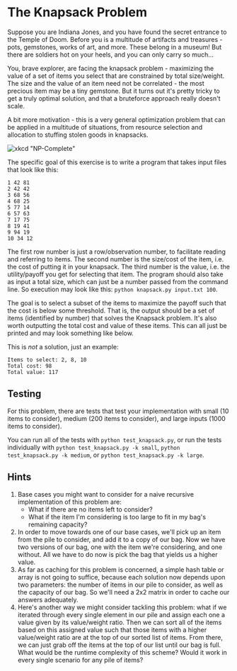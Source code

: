 # The Knapsack Problem

Suppose you are Indiana Jones, and you have found the secret entrance to the Temple of Doom. Before you is a multitude of artifacts and treasures - pots, gemstones, works of art, and more. These belong in a museum! But there are soldiers hot on your heels, and you can only carry so much...

You, brave explorer, are facing the knapsack problem - maximizing the value of a set of items you select that are constrained by total size/weight. The size and the value of an item need not be correlated - the most precious item may be a tiny gemstone. But it turns out it's pretty tricky to get a truly optimal solution, and that a bruteforce approach really doesn't scale.

A bit more motivation - this is a very general optimization problem that can be applied in a multitude of situations, from resource selection and allocation to stuffing stolen goods in knapsacks.

![xkcd "NP-Complete"](https://imgs.xkcd.com/comics/np_complete.png "General solutions get you a 50% tip.")

The specific goal of this exercise is to write a program that takes input files that look like this:

```
1 42 81
2 42 42
3 68 56
4 68 25
5 77 14
6 57 63
7 17 75
8 19 41
9 94 19
10 34 12
```

The first row number is just a row/observation number, to facilitate reading and referring to items. The second number is the size/cost of the item, i.e. the cost of putting it in your knapsack. The third number is the value, i.e. the utility/payoff you get for selecting that item. The program should also take as input a total size, which can just be a number passed from the command line. So execution may look like this: `python knapsack.py input.txt 100`.

The goal is to select a subset of the items to maximize the payoff such that the cost is below some threshold. That is, the output should be a set of items (identified by number) that solves the Knapsack problem. It's also worth outputting the total cost and value of these items. This can all just be printed and may look something like below.

This is *not* a solution, just an example:

```
Items to select: 2, 8, 10
Total cost: 98
Total value: 117
```

## Testing
For this problem, there are tests that test your implementation with small (10 items to consider), medium (200 items to consider), and large inputs (1000 items to consider).

You can run all of the tests with `python test_knapsack.py`, or run the tests individually with `python test_knapsack.py -k small`, `python test_knapsack.py -k medium`, or `python test_knapsack.py -k large`.

## Hints
1. Base cases you might want to consider for a naive recursive implementation of this problem are:
	 * What if there are no items left to consider?
	 * What if the item I'm considering is too large to fit in my bag's remaining capacity?
2. In order to move towards one of our base cases, we'll pick up an item from the pile to consider, and add it to a copy of our bag. Now we have two versions of our bag, one with the item we're considering, and one without. All we have to do now is pick the bag that yields us a higher value.
3. As far as caching for this problem is concerned, a simple hash table or array is not going to suffice, because each solution now depends upon two parameters: the number of items in our pile to consider, as well as the capacity of our bag. So we'll need a 2x2 matrix in order to cache our answers adequately.
4. Here's another way we might consider tackling this problem: what if we iterated through every single element in our pile and assign each one a value given by its value/weight ratio. Then we can sort all of the items based on this assigned value such that those items with a higher value/weight ratio are at the top of our sorted list of items. From there, we can just grab off the items at the top of our list until our bag is full. What would be the runtime complexity of this scheme? Would it work in every single scenario for any pile of items?

